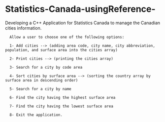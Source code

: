 # Statistics-Canada-usingReference-

Developing a C++ Application for Statistics Canada to manage the Canadian cities information.

      Allow a user to choose one of the following options:

      1- Add cities --> (adding area code, city name, city abbreviation, population, and surface area into the cities array)

      2- Print cities --> (printing the cities array)

      3- Search for a city by code area 

      4- Sort cities by surface area --> (sorting the country array by surface area in descending order)
  
      5- Search for a city by name

      6- Find the city having the highest surface area

      7- Find the city having the lowest surface area
  
      8- Exit the application.  
